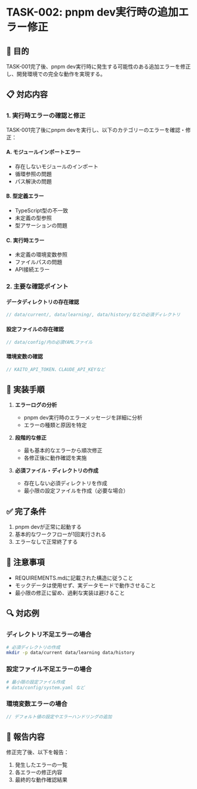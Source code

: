 # TASK-002: pnpm dev実行時の追加エラー修正

## 🎯 目的
TASK-001完了後、pnpm dev実行時に発生する可能性のある追加エラーを修正し、開発環境での完全な動作を実現する。

## 📋 対応内容

### 1. 実行時エラーの確認と修正
TASK-001完了後にpnpm devを実行し、以下のカテゴリーのエラーを確認・修正：

#### A. モジュールインポートエラー
- 存在しないモジュールのインポート
- 循環参照の問題
- パス解決の問題

#### B. 型定義エラー
- TypeScript型の不一致
- 未定義の型参照
- 型アサーションの問題

#### C. 実行時エラー
- 未定義の環境変数参照
- ファイルパスの問題
- API接続エラー

### 2. 主要な確認ポイント

#### データディレクトリの存在確認
```typescript
// data/current/, data/learning/, data/history/などの必須ディレクトリ
```

#### 設定ファイルの存在確認
```typescript
// data/config/内の必須YAMLファイル
```

#### 環境変数の確認
```typescript
// KAITO_API_TOKEN、CLAUDE_API_KEYなど
```

## 🔧 実装手順

1. **エラーログの分析**
   - pnpm dev実行時のエラーメッセージを詳細に分析
   - エラーの種類と原因を特定

2. **段階的な修正**
   - 最も基本的なエラーから順次修正
   - 各修正後に動作確認を実施

3. **必須ファイル・ディレクトリの作成**
   - 存在しない必須ディレクトリを作成
   - 最小限の設定ファイルを作成（必要な場合）

## ✅ 完了条件

1. pnpm devが正常に起動する
2. 基本的なワークフローが1回実行される
3. エラーなしで正常終了する

## 📌 注意事項

- REQUIREMENTS.mdに記載された構造に従うこと
- モックデータは使用せず、実データモードで動作させること
- 最小限の修正に留め、過剰な実装は避けること

## 🔍 対応例

### ディレクトリ不足エラーの場合
```bash
# 必須ディレクトリの作成
mkdir -p data/current data/learning data/history
```

### 設定ファイル不足エラーの場合
```yaml
# 最小限の設定ファイル作成
# data/config/system.yaml など
```

### 環境変数エラーの場合
```typescript
// デフォルト値の設定やエラーハンドリングの追加
```

## 📝 報告内容

修正完了後、以下を報告：
1. 発生したエラーの一覧
2. 各エラーの修正内容
3. 最終的な動作確認結果